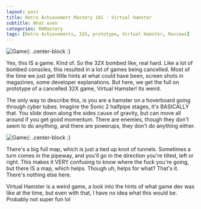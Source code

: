 ```yaml
---
layout: post
title: Retro Achievement Mastery 181 - Virtual Hamster
subtitle: What even
categories: RAMastery
tags: [Retro Achievements, 32X, prototype, Virtual Hamster, Reviews]
---
```



![Game](https://imgur.com/ahTPITw.png){: .center-block :}

Yes, this IS a game. Kind of. So the 32X bombed like, real hard. Like a lot of bombed consoles, this resulted in a lot of games being cancelled. Most of the time we just get little hints at what could have been, screen shots in magazines, some developer explanations. But here, we get the full on prototype of a cancelled 32X game, Virtual Hamster! Its weird.

The only way to describe this, is you are a hamster on a hoverboard going through cyber tubes. Imagine the Sonic 2 halfpipe stages, it's BASICALLY that. You slide down along the sides cause of gravity, but can move all around if you get good momentum. There are enemies, though they don't seem to do anything, and there are powerups, they don't do anything either.

![Game](https://imgur.com/tVbKd7y.png){: .center-block :}

There's a big full map, which is just a tied up knot of tunnels. Sometimes a turn comes in the pipeway, and you'll go in the direction you're tilted, left or right. This makes it VERY confusing to know where the fuck you're going, but there IS a map, which helps. Though uh, helps for what? That's it. There's nothing else here.

Virtual Hamster is a weird game, a look into the hints of what game dev was like at the time, but even with that, I have no idea what this would be. Probably not super fun lol